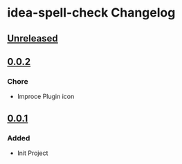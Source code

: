 <!-- Keep a Changelog guide -> https://keepachangelog.com -->

# idea-spell-check Changelog

## [Unreleased]

## [0.0.2]

### Chore
- Improce Plugin icon

## [0.0.1]

### Added
- Init Project

[Unreleased]: https://github.com/BlackHole1/idea-spell-check/compare/v0.0.2...HEAD
[0.0.2]: https://github.com/BlackHole1/idea-spell-check/compare/v0.0.1...v0.0.2
[0.0.1]: https://github.com/BlackHole1/idea-spell-check/commits/v0.0.1
